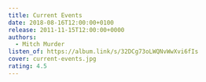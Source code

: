```yaml
---
title: Current Events
date: 2018-08-16T12:00:00+0100
release: 2011-11-15T12:00:00+0000
authors:
  - Mitch Murder
listen_of: https://album.link/s/32DCg73oLWQNvWwXvi6fIs
cover: current-events.jpg
rating: 4.5
---
```

